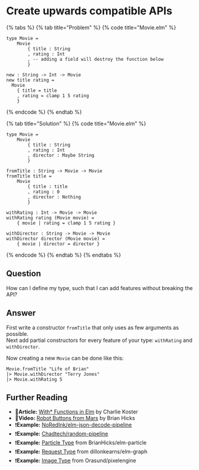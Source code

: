 # Create upwards compatible APIs

{% tabs %}
{% tab title="Problem" %}
{% code title="Movie.elm" %}
```text
type Movie =
    Movie 
        { title : String
        , rating : Int
        , -- adding a field will destroy the function below
        }

new : String -> Int -> Movie
new title rating =
  Movie
    { title = title
    , rating = clamp 1 5 rating
    }
```
{% endcode %}
{% endtab %}

{% tab title="Solution" %}
{% code title="Movie.elm" %}
```text
type Movie =
    Movie 
        { title : String
        , rating : Int
        , director : Maybe String
        }

fromTitle : String -> Movie -> Movie
fromTitle title =
    Movie 
        { title : title
        , rating : 0
        , director : Nothing
        }

withRating : Int -> Movie -> Movie
withRating rating (Movie movie) =
    { movie | rating = clamp 1 5 rating }

withDirector : String -> Movie -> Movie
withDirector director (Movie movie) =
    { movie | director = director }
```
{% endcode %}
{% endtab %}
{% endtabs %}

## Question

How can I define my type, such that I can add features without breaking the API?

## Answer

First write a constructor `fromTitle` that only uses as few arguments as possible.  
Next add partial constructors for every feature of your type: `withRating`  and `withDirector`.

Now creating a new `Movie` can be done like this:

```text
Movie.fromTitle "Life of Brian"
|> Movie.withDirector "Terry Jones"
|> Movie.withRating 5
```

## Further Reading

* 📄**Article:** [With\* Functions in Elm](https://medium.com/@ckoster22/with-functions-in-elm-a88dc0e1f851) by  Charlie Koster
* 🎥**Video:** [Robot Buttons from Mars](https://www.youtube.com/watch?v=PDyWP-0H4Zo) by Brian Hicks
* ❗**Example:** [NoRedInk/elm-json-decode-pipeline](https://package.elm-lang.org/packages/NoRedInk/elm-json-decode-pipeline/latest/)
* ❗**Example:** [Chadtech/random-pipeline](https://package.elm-lang.org/packages/Chadtech/random-pipeline/latest/)
* ❗**Example:** [Particle Type](https://package.elm-lang.org/packages/BrianHicks/elm-particle/latest/Particle#Particle) from BrianHicks/elm-particle
* ❗**Example:** [Request Type](https://package.elm-lang.org/packages/dillonkearns/elm-graphql/latest/Graphql-Http#withHeader) from dillonkearns/elm-graph
* ❗**Example:** [Image Type](https://package.elm-lang.org/packages/Orasund/pixelengine/latest/PixelEngine-Image#Image) from Orasund/pixelengine

